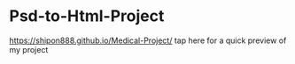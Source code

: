 # Psd-to-Html-Project
https://shipon888.github.io/Medical-Project/ tap here for a quick preview of my project
